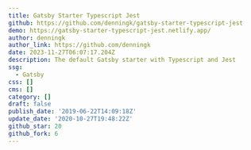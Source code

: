 ```yaml
---
title: Gatsby Starter Typescript Jest
github: https://github.com/denningk/gatsby-starter-typescript-jest
demo: https://gatsby-starter-typescript-jest.netlify.app/
author: denningk
author_link: https://github.com/denningk
date: 2023-11-27T06:07:17.204Z
description: The default Gatsby starter with Typescript and Jest
ssg:
  - Gatsby
css: []
cms: []
category: []
draft: false
publish_date: '2019-06-22T14:09:18Z'
update_date: '2020-10-27T19:48:22Z'
github_star: 20
github_fork: 6
---
```

